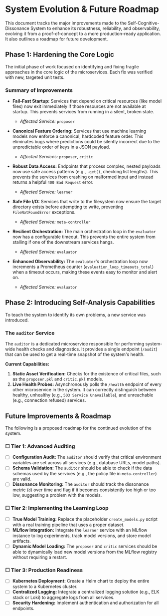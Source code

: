 # System Evolution & Future Roadmap

This document tracks the major improvements made to the Self-Cognitive-Dissonance System to enhance its robustness, reliability, and observability, evolving it from a proof-of-concept to a more production-ready application. It also outlines a roadmap for future development.

## Phase 1: Hardening the Core Logic

The initial phase of work focused on identifying and fixing fragile approaches in the core logic of the microservices. Each fix was verified with new, targeted unit tests.

### Summary of Improvements

*   **Fail-Fast Startup:** Services that depend on critical resources (like model files) now exit immediately if those resources are not available at startup. This prevents services from running in a silent, broken state.
    *   *Affected Service:* `proposer`

*   **Canonical Feature Ordering:** Services that use machine learning models now enforce a canonical, hardcoded feature order. This eliminates bugs where predictions could be silently incorrect due to the unpredictable order of keys in a JSON payload.
    *   *Affected Services:* `proposer`, `critic`

*   **Robust Data Access:** Endpoints that process complex, nested payloads now use safe access patterns (e.g., `.get()`, checking list lengths). This prevents the services from crashing on malformed input and instead returns a helpful `400 Bad Request` error.
    *   *Affected Service:* `learner`

*   **Safe File I/O:** Services that write to the filesystem now ensure the target directory exists before attempting to write, preventing `FileNotFoundError` exceptions.
    *   *Affected Service:* `meta-controller`

*   **Resilient Orchestration:** The main orchestration loop in the `evaluator` now has a configurable timeout. This prevents the entire system from stalling if one of the downstream services hangs.
    *   *Affected Service:* `evaluator`

*   **Enhanced Observability:** The `evaluator`'s orchestration loop now increments a Prometheus counter (`evaluation_loop_timeouts_total`) when a timeout occurs, making these events easy to monitor and alert on.
    *   *Affected Service:* `evaluator`

## Phase 2: Introducing Self-Analysis Capabilities

To teach the system to identify its own problems, a new service was introduced.

### The `auditor` Service

The `auditor` is a dedicated microservice responsible for performing system-wide health checks and diagnostics. It provides a single endpoint (`/audit`) that can be used to get a real-time snapshot of the system's health.

**Current Capabilities:**
1.  **Static Asset Verification:** Checks for the existence of critical files, such as the `proposer.pkl` and `critic.pkl` models.
2.  **Live Health Probes:** Asynchronously polls the `/health` endpoint of every other microservice in the system. It can correctly distinguish between healthy, unhealthy (e.g., `503 Service Unavailable`), and unreachable (e.g., connection refused) services.

## Future Improvements & Roadmap

The following is a proposed roadmap for the continued evolution of the system.

### ☐ **Tier 1: Advanced Auditing**
-   [ ] **Configuration Audit:** The `auditor` should verify that critical environment variables are set across all services (e.g., database URLs, model paths).
-   [ ] **Schema Validation:** The `auditor` should be able to check if the data schemas used by the services (e.g., the policy file in `meta-controller`) are valid.
-   [ ] **Dissonance Monitoring:** The `auditor` should track the dissonance metric (`d`) over time and flag if it becomes consistently too high or too low, suggesting a problem with the models.

### ☐ **Tier 2: Implementing the Learning Loop**
-   [ ] **True Model Training:** Replace the placeholder `create_models.py` script with a real training pipeline that uses a proper dataset.
-   [ ] **MLflow Integration:** Integrate the `learner` service with an MLflow instance to log experiments, track model versions, and store model artifacts.
-   [ ] **Dynamic Model Loading:** The `proposer` and `critic` services should be able to dynamically load new model versions from the MLflow registry without requiring a restart.

### ☐ **Tier 3: Production Readiness**
-   [ ] **Kubernetes Deployment:** Create a Helm chart to deploy the entire system to a Kubernetes cluster.
-   [ ] **Centralized Logging:** Integrate a centralized logging solution (e.g., ELK stack or Loki) to aggregate logs from all services.
-   [ ] **Security Hardening:** Implement authentication and authorization for all endpoints.